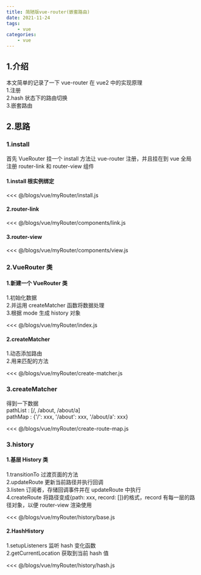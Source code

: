 ```yaml
---
title: 简陋版vue-router(嵌套路由)
date: 2021-11-24
tags:
    - vue
categories:
    - vue
---
```


## 1.介绍

本文简单的记录了一下 vue-router 在 vue2 中的实现原理  
1.注册  
2.hash 状态下的路由切换  
3.嵌套路由

## 2.思路

### 1.install

首先 VueRouter 挂一个 install 方法让 vue-router 注册，并且挂在到 vue 全局  
注册 router-link 和 router-view 组件

#### 1.install 根实例绑定

<<< @/blogs/vue/myRouter/install.js

#### 2.router-link

<<< @/blogs/vue/myRouter/components/link.js

#### 3.router-view

<<< @/blogs/vue/myRouter/components/view.js

### 2.VueRouter 类

#### 1.新建一个 VueRouter 类

1.初始化数据  
2.并运用 createMatcher 函数将数据处理  
3.根据 mode 生成 history 对象

<<< @/blogs/vue/myRouter/index.js

#### 2.createMatcher

1.动态添加路由  
2.用来匹配的方法

<<< @/blogs/vue/myRouter/create-matcher.js

### 3.createMatcher

得到一下数据  
pathList : [/, /about, /about/a]  
pathMap : {'/': xxx, '/about': xxx, '/about/a': xxx}

<<< @/blogs/vue/myRouter/create-route-map.js

### 3.history

#### 1.基层 History 类

1.transitionTo 过渡页面的方法  
2.updateRoute 更新当前路径并执行回调  
3.listen 订阅者，存储回调事件并在 updateRoute 中执行  
4.createRoute 将路径变成{path: xxx, record: []}的格式，record 有每一层的路径对象，以便 router-view 渲染使用

<<< @/blogs/vue/myRouter/history/base.js

#### 2.HashHistory

1.setupListeners 监听 hash 变化函数  
2.getCurrentLocation 获取到当前 hash 值

<<< @/blogs/vue/myRouter/history/hash.js
